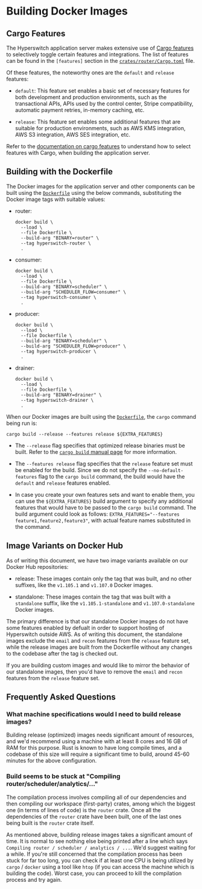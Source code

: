 # Building Docker Images

## Cargo Features

The Hyperswitch application server makes extensive use of
[Cargo features][cargo-features] to selectively toggle certain features and
integrations.
The list of features can be found in the `[features]` section in the
[`crates/router/Cargo.toml`][router-manifest] file.

Of these features, the noteworthy ones are the `default` and `release` features:

- `default`: This feature set enables a basic set of necessary features for both
  development and production environments, such as the transactional APIs,
  APIs used by the control center, Stripe compatibility, automatic payment
  retries, in-memory caching, etc.

- `release`: This feature set enables some additional features that are suitable
  for production environments, such as AWS KMS integration, AWS S3 integration,
  AWS SES integration, etc.

Refer to the [documentation on cargo features][cargo-features] to understand how
to select features with Cargo, when building the application server.

## Building with the Dockerfile

The Docker images for the application server and other components can be built
using the [`Dockerfile`][dockerfile] using the below commands, substituting the
Docker image tags with suitable values:

- router:

  ```shell
  docker build \
    --load \
    --file Dockerfile \
    --build-arg "BINARY=router" \
    --tag hyperswitch-router \
    .
  ```

- consumer:

  ```shell
  docker build \
    --load \
    --file Dockerfile \
    --build-arg "BINARY=scheduler" \
    --build-arg "SCHEDULER_FLOW=consumer" \
    --tag hyperswitch-consumer \
    .
  ```

- producer:

  ```shell
  docker build \
    --load \
    --file Dockerfile \
    --build-arg "BINARY=scheduler" \
    --build-arg "SCHEDULER_FLOW=producer" \
    --tag hyperswitch-producer \
    .
  ```

- drainer:

  ```shell
  docker build \
    --load \
    --file Dockerfile \
    --build-arg "BINARY=drainer" \
    --tag hyperswitch-drainer \
    .
  ```

When our Docker images are built using the [`Dockerfile`][dockerfile], the
`cargo` command being run is:

```shell
cargo build --release --features release ${EXTRA_FEATURES}
```

- The `--release` flag specifies that optimized release binaries must be built.
  Refer to the [`cargo build` manual page][cargo-build-manual-page] for more
  information.

- The `--features release` flag specifies that the `release` feature set must be
  enabled for the build.
  Since we do not specify the `--no-default-features` flag to the `cargo build`
  command, the build would have the `default` and `release` features enabled.

- In case you create your own features sets and want to enable them, you can use the
  `${EXTRA_FEATURES}` build argument to specify any additional features that would have
  to be passed to the `cargo build` command.
  The build argument could look as follows:
  `EXTRA_FEATURES="--features feature1,feature2,feature3"`, with actual feature
  names substituted in the command.

## Image Variants on Docker Hub

As of writing this document, we have two image variants available on our Docker
Hub repositories:

- release: These images contain only the tag that was built, and no other
  suffixes, like the `v1.105.1` and `v1.107.0` Docker images.

- standalone: These images contain the tag that was built with a `standalone`
  suffix, like the `v1.105.1-standalone` and `v1.107.0-standalone` Docker images.

The primary difference is that our standalone Docker images do not have some features 
enabled by defualt in order to support hosting of Hyperswitch outside AWS.
As of writing this document, the standalone images exclude the `email` and
`recon` features from the `release` feature set, while the release images are
built from the Dockerfile without any changes to the codebase after the tag is
checked out.

If you are building custom images and would like to mirror the behavior of our
standalone images, then you'd have to remove the `email` and `recon` features
from the `release` feature set.

## Frequently Asked Questions

### What machine specifications would I need to build release images?

Building release (optimized) images needs significant amount of resources, and
we'd recommend using a machine with at least 8 cores and 16 GB of RAM for this
purpose.
Rust is known to have long compile times, and a codebase of this size will
require a significant time to build, around 45-60 minutes for the above configuration.

### Build seems to be stuck at "Compiling router/scheduler/analytics/..."

The compilation process involves compiling all of our dependencies and then
compiling our workspace (first-party) crates, among which the biggest one
(in terms of lines of code) is the `router` crate.
Once all the dependencies of the `router` crate have been built, one of the last
ones being built is the `router` crate itself.

As mentioned above, building release images takes a significant amount of time.
It is normal to see nothing else being printed after a line which says
`Compiling router / scheduler / analytics / ...`. We'd suggest waiting
for a while.
If you're still concerned that the compilation process has been stuck for far
too long, you can check if at least one CPU is being utilized by
`cargo` / `docker` using a tool like `htop` (if you can access the machine which
is building the code). Worst case, you can proceed to kill the compilation
process and try again.

[cargo-features]: https://doc.rust-lang.org/cargo/reference/features.html
[router-manifest]: https://github.com/juspay/hyperswitch/blob/main/crates/router/Cargo.toml
[dockerfile]: https://github.com/juspay/hyperswitch/blob/main/Dockerfile
[cargo-build-manual-page]: https://doc.rust-lang.org/cargo/commands/cargo-build.html
